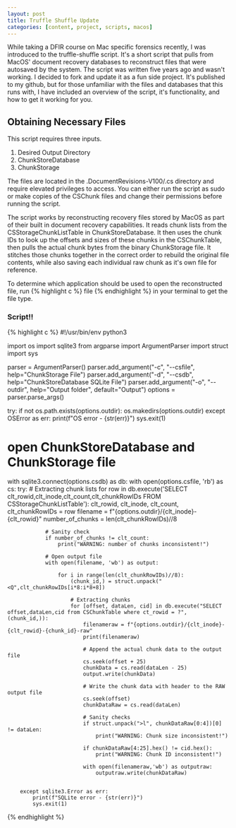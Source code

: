 ```yaml
---
layout: post
title: Truffle Shuffle Update
categories: [content, project, scripts, macos]
---
```


While taking a DFIR course on Mac specific forensics recently, I was introduced to the truffle-shuffle script. It's a short script that pulls from MacOS' document recovery databases to reconstruct files that were autosaved by the system. The script was written five years ago and wasn't working. I decided to fork and update it as a fun side project. It's published to my github, but for those unfamiliar with the files and databases that this runs with, I have included an overview of the script, it's functionality, and how to get it working for you.

## Obtaining Necessary Files

This script requires three inputs.

1. Desired Output Directory
2. ChunkStoreDatabase
3. ChunkStorage

The files are located in the .DocumentRevisions-V100/.cs directory and require elevated privileges to access. You can either run the script as sudo or make copies of the CSChunk files and change their permissions before running the script.

The script works by reconstructing recovery files stored by MacOS as part of their built in document recovery capabilities. It reads chunk lists from the CSStorageChunkListTable in ChunkStoreDatabase. It then uses the chunk IDs to look up the offsets and sizes of these chunks in the CSChunkTable, then pulls the actual chunk bytes from the binary ChunkStorage file. It stitches those chunks together in the correct order to rebuild the original file contents, while also saving each individual raw chunk as it's own file for reference.

To determine which application should be used to open the reconstructed file, run {% highlight c %} file <reconstructedfilename> {% endhighlight %} in your terminal to get the file type.

### Script!!

{% highlight c %}
#!/usr/bin/env python3

import os
import sqlite3
from argparse import ArgumentParser
import struct
import sys

parser = ArgumentParser()
parser.add_argument("-c", "--csfile", help="ChunkStorage File")
parser.add_argument("-d", "--csdb",   help="ChunkStoreDatabase SQLite File")
parser.add_argument("-o", "--outdir", help="Output folder", default="Output")
options = parser.parse_args()

try:
   if not os.path.exists(options.outdir):
      os.makedirs(options.outdir)
except OSError as err:
   print(f"OS error - {str(err)}")
   sys.exit(1)

# open ChunkStoreDatabase and ChunkStorage file
with sqlite3.connect(options.csdb) as db:
    with open(options.csfile, 'rb') as cs:
        try:
            # Extracting chunk lists
            for row in db.execute('SELECT clt_rowid,clt_inode,clt_count,clt_chunkRowIDs FROM CSStorageChunkListTable'):
                clt_rowid, clt_inode, clt_count, clt_chunkRowIDs = row
                filename = f"{options.outdir}/{clt_inode}-{clt_rowid}"
                number_of_chunks = len(clt_chunkRowIDs)//8

                # Sanity check
                if number_of_chunks != clt_count:
                    print("WARNING: number of chunks inconsistent!")

                # Open output file            
                with open(filename, 'wb') as output:
                
                    for i in range(len(clt_chunkRowIDs)//8):
                        (chunk_id,) = struct.unpack("<Q",clt_chunkRowIDs[i*8:i*8+8])

                        # Extracting chunks
                        for [offset, dataLen, cid] in db.execute("SELECT offset,dataLen,cid from CSChunkTable where ct_rowid = ?", (chunk_id,)):
                            filenameraw = f"{options.outdir}/{clt_inode}-{clt_rowid}-{chunk_id}-raw" 
                            print(filenameraw)

                            # Append the actual chunk data to the output file
                            cs.seek(offset + 25)
                            chunkData = cs.read(dataLen - 25)
                            output.write(chunkData)

                            # Write the chunk data with header to the RAW output file
                            cs.seek(offset)
                            chunkDataRaw = cs.read(dataLen)

                            # Sanity checks
                            if struct.unpack(">l", chunkDataRaw[0:4])[0] != dataLen:
                                print("WARNING: Chunk size inconsistent!")

                            if chunkDataRaw[4:25].hex() != cid.hex():
                                print("WARNING: Chunk ID inconsistent!")

                            with open(filenameraw,'wb') as outputraw:
                                outputraw.write(chunkDataRaw)


        except sqlite3.Error as err:
            print(f"SQLite error - {str(err)}")
            sys.exit(1)



{% endhighlight %}



